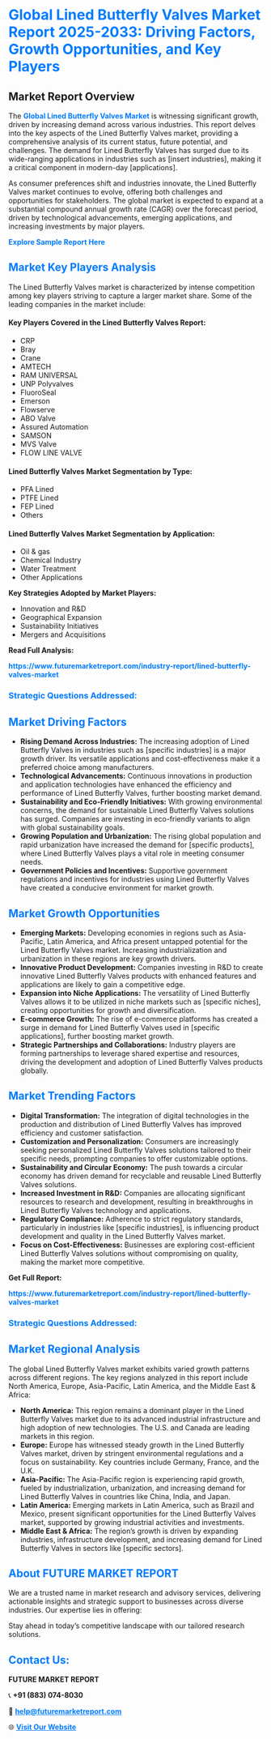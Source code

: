 <h1 style="color: #007BFF;">Global Lined Butterfly Valves Market Report 2025-2033: Driving Factors, Growth Opportunities, and Key Players</h1>

<section id="overview">
<h2>Market Report Overview</h2>
<p>The <a href="https://www.futuremarketreport.com/industry-report/lined-butterfly-valves-market" style="color: #007BFF; text-decoration: none;"><strong>Global Lined Butterfly Valves Market</strong></a> is witnessing significant growth, driven by increasing demand across various industries. This report delves into the key aspects of the Lined Butterfly Valves market, providing a comprehensive analysis of its current status, future potential, and challenges. The demand for Lined Butterfly Valves has surged due to its wide-ranging applications in industries such as [insert industries], making it a critical component in modern-day [applications].</p>
<p>As consumer preferences shift and industries innovate, the Lined Butterfly Valves market continues to evolve, offering both challenges and opportunities for stakeholders. The global market is expected to expand at a substantial compound annual growth rate (CAGR) over the forecast period, driven by technological advancements, emerging applications, and increasing investments by major players.</p>
</section>

<section id="overview">
<p><a href="https://www.futuremarketreport.com/request-sample/reportId=62806" style="color: #007BFF; text-decoration: none;"><strong>Explore Sample Report Here</strong></a></p>
</section>

<section id="key-players">
<h2 style="color: #007BFF;">Market Key Players Analysis</h2>
<p>The Lined Butterfly Valves market is characterized by intense competition among key players striving to capture a larger market share. Some of the leading companies in the market include:</p>
<h4>Key Players Covered in the Lined Butterfly Valves Report:</h4>
<ul><li>CRP</li><li>Bray</li><li>Crane</li><li>AMTECH</li><li>RAM UNIVERSAL</li><li>UNP Polyvalves</li><li>FluoroSeal</li><li>Emerson</li><li>Flowserve</li><li>ABO Valve</li><li>Assured Automation</li><li>SAMSON</li><li>MVS Valve</li><li>FLOW LINE VALVE</li></ul>
<h4>Lined Butterfly Valves Market Segmentation by Type:</h4>
<ul><li>PFA Lined</li><li>PTFE Lined</li><li>FEP Lined</li><li>Others</li></ul>

<h4>Lined Butterfly Valves Market Segmentation by Application:</h4>
<ul><li>Oil &amp; gas</li><li>Chemical Industry</li><li>Water Treatment</li><li>Other Applications</li></ul>
<p><strong>Key Strategies Adopted by Market Players:</strong></p>
<ul>
<li>Innovation and R&D</li>
<li>Geographical Expansion</li>
<li>Sustainability Initiatives</li>
<li>Mergers and Acquisitions</li>
</ul>
</section>

<section>
<p><strong>Read Full Analysis: </strong></p><a href="https://www.futuremarketreport.com/industry-report/lined-butterfly-valves-market" style="color: #007BFF; text-decoration: none;"><strong>https://www.futuremarketreport.com/industry-report/lined-butterfly-valves-market</strong></a>
<h3 style="color: #007BFF;">Strategic Questions Addressed:</h3>
</section>

<section id="driving-factors">
<h2 style="color: #007BFF;">Market Driving Factors</h2>
<ul>
<li><strong>Rising Demand Across Industries:</strong> The increasing adoption of Lined Butterfly Valves in industries such as [specific industries] is a major growth driver. Its versatile applications and cost-effectiveness make it a preferred choice among manufacturers.</li>
<li><strong>Technological Advancements:</strong> Continuous innovations in production and application technologies have enhanced the efficiency and performance of Lined Butterfly Valves, further boosting market demand.</li>
<li><strong>Sustainability and Eco-Friendly Initiatives:</strong> With growing environmental concerns, the demand for sustainable Lined Butterfly Valves solutions has surged. Companies are investing in eco-friendly variants to align with global sustainability goals.</li>
<li><strong>Growing Population and Urbanization:</strong> The rising global population and rapid urbanization have increased the demand for [specific products], where Lined Butterfly Valves plays a vital role in meeting consumer needs.</li>
<li><strong>Government Policies and Incentives:</strong> Supportive government regulations and incentives for industries using Lined Butterfly Valves have created a conducive environment for market growth.</li>
</ul>
</section>

<section id="growth-opportunities">
<h2 style="color: #007BFF;">Market Growth Opportunities</h2>
<ul>
<li><strong>Emerging Markets:</strong> Developing economies in regions such as Asia-Pacific, Latin America, and Africa present untapped potential for the Lined Butterfly Valves market. Increasing industrialization and urbanization in these regions are key growth drivers.</li>
<li><strong>Innovative Product Development:</strong> Companies investing in R&D to create innovative Lined Butterfly Valves products with enhanced features and applications are likely to gain a competitive edge.</li>
<li><strong>Expansion into Niche Applications:</strong> The versatility of Lined Butterfly Valves allows it to be utilized in niche markets such as [specific niches], creating opportunities for growth and diversification.</li>
<li><strong>E-commerce Growth:</strong> The rise of e-commerce platforms has created a surge in demand for Lined Butterfly Valves used in [specific applications], further boosting market growth.</li>
<li><strong>Strategic Partnerships and Collaborations:</strong> Industry players are forming partnerships to leverage shared expertise and resources, driving the development and adoption of Lined Butterfly Valves products globally.</li>
</ul>
</section>

<section id="trending-factors">
<h2 style="color: #007BFF;">Market Trending Factors</h2>
<ul>
<li><strong>Digital Transformation:</strong> The integration of digital technologies in the production and distribution of Lined Butterfly Valves has improved efficiency and customer satisfaction.</li>
<li><strong>Customization and Personalization:</strong> Consumers are increasingly seeking personalized Lined Butterfly Valves solutions tailored to their specific needs, prompting companies to offer customizable options.</li>
<li><strong>Sustainability and Circular Economy:</strong> The push towards a circular economy has driven demand for recyclable and reusable Lined Butterfly Valves solutions.</li>
<li><strong>Increased Investment in R&D:</strong> Companies are allocating significant resources to research and development, resulting in breakthroughs in Lined Butterfly Valves technology and applications.</li>
<li><strong>Regulatory Compliance:</strong> Adherence to strict regulatory standards, particularly in industries like [specific industries], is influencing product development and quality in the Lined Butterfly Valves market.</li>
<li><strong>Focus on Cost-Effectiveness:</strong> Businesses are exploring cost-efficient Lined Butterfly Valves solutions without compromising on quality, making the market more competitive.</li>
</ul>
</section>

<section>
<p><strong>Get Full Report: </strong></p><a href="https://www.futuremarketreport.com/industry-report/lined-butterfly-valves-market" style="color: #007BFF; text-decoration: none;"><strong>https://www.futuremarketreport.com/industry-report/lined-butterfly-valves-market</strong></a>
<h3 style="color: #007BFF;">Strategic Questions Addressed:</h3>
</section>


<section id="regional-analysis">
<h2 style="color: #007BFF;">Market Regional Analysis</h2>
<p>The global Lined Butterfly Valves market exhibits varied growth patterns across different regions. The key regions analyzed in this report include North America, Europe, Asia-Pacific, Latin America, and the Middle East & Africa:</p>
<ul>
<li><strong>North America:</strong> This region remains a dominant player in the Lined Butterfly Valves market due to its advanced industrial infrastructure and high adoption of new technologies. The U.S. and Canada are leading markets in this region.</li>
<li><strong>Europe:</strong> Europe has witnessed steady growth in the Lined Butterfly Valves market, driven by stringent environmental regulations and a focus on sustainability. Key countries include Germany, France, and the U.K.</li>
<li><strong>Asia-Pacific:</strong> The Asia-Pacific region is experiencing rapid growth, fueled by industrialization, urbanization, and increasing demand for Lined Butterfly Valves in countries like China, India, and Japan.</li>
<li><strong>Latin America:</strong> Emerging markets in Latin America, such as Brazil and Mexico, present significant opportunities for the Lined Butterfly Valves market, supported by growing industrial activities and investments.</li>
<li><strong>Middle East & Africa:</strong> The region’s growth is driven by expanding industries, infrastructure development, and increasing demand for Lined Butterfly Valves in sectors like [specific sectors].</li>
</ul>
</section>

<footer>
<h2 style="color: #007BFF;">About FUTURE MARKET REPORT</h2>
<p>We are a trusted name in market research and advisory services, delivering actionable insights and strategic support to businesses across diverse industries. Our expertise lies in offering:</p>

<p>Stay ahead in today’s competitive landscape with our tailored research solutions.</p>

<h2 style="color: #007BFF;">Contact Us:</h2>
<p><strong>FUTURE MARKET REPORT</strong></p>
<p>📞 <strong>+91 (883) 074-8030</strong></p>
<p>📧 <strong><a href="mailto:help@futuremarketreport.com" style="color: #007BFF;">help@futuremarketreport.com</a></strong></p>
<p>🌐 <strong><a href="https://www.futuremarketreport.com/" style="color: #007BFF;">Visit Our Website</a></strong></p>
</footer>